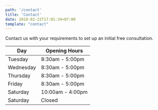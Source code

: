 ```yaml
---
path: '/contact'
title: 'Contact'
date: 2018-02-22T17:01:34+07:00
template: "contact"
---
```


Contact us with your requirements to set up an initial free consultation.

| Day       | Opening Hours    |
| --------- |------------------|
| Tuesday   | 8:30am - 5:00pm  |
| Wednesday | 8:30am - 5:00pm  |
| Thursday  | 8:30am - 5:00pm  |
| Friday    | 8:30am - 5:00pm  |
| Saturday  | 10:00am - 4:00pm |
| Saturday  | Closed           |
